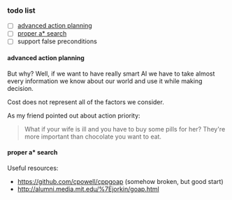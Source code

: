 ### todo list
- [ ] [advanced action planning](#advanced-action-planning)
- [ ] [proper a* search](#proper-a-search)
- [ ] support false preconditions

#### advanced action planning
But why?
Well, if we want to have really smart AI we have to take almost every information we know about our world and use it while making decision.

Cost does not represent all of the factors we consider.

As my friend pointed out about action priority:
>What if your wife is ill and you have to buy some pills for her? They're more important than chocolate you want to eat.

#### proper a* search
Useful resources:
- https://github.com/cpowell/cppgoap (somehow broken, but good start)
- http://alumni.media.mit.edu/%7Ejorkin/goap.html
